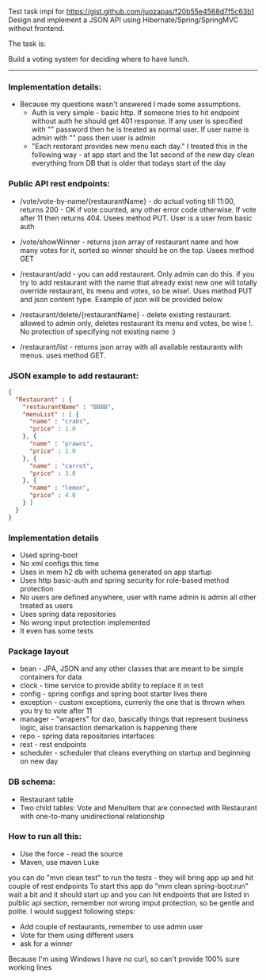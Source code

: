 Test task impl for https://gist.github.com/juozapas/f20b55e4568d7f5c63b1
Design and implement a JSON API using Hibernate/Spring/SpringMVC without frontend.

The task is:

Build a voting system for deciding where to have lunch.

------------------------------------------------------------------------------------------------

### Implementation details:
* Because my questions wasn't answered I made some assumptions.
  - Auth is very simple - basic http. If someone tries to hit endpoint without auth he should get 401 response. If any user is specified with "" password then he is treated as normal user. If user name is admin with "" pass then user is admin
  - "Each restorant provides new menu each day." I treated this in the following way - at app start and the 1st second of the new day clean everything from DB that is older that todays start of the day



### Public API rest endpoints:
* /vote/vote-by-name/{restaurantName} - do actual voting till 11:00, returns 200 - OK if vote counted, any other error code otherwise. If vote after 11 then returns 404. Usees method PUT. User is a user from basic auth
* /vote/showWinner - returns json array of restaurant name and how many votes for it, sorted so winner should be on the top. Usees method GET

* /restaurant/add - you can add restaurant. Only admin can do this. if you try to add restaurant with the name that already exist new one will totally override restaurant, its menu and votes, so be wise!. Uses method PUT and json content type. Example of json will be provided below
* /restaurant/delete/{restaurantName} - delete existing restaurant. allowed to admin only, deletes restaurant its menu and votes, be wise !. No protection of specifying not existing name :)

* /restaurant/list - returns json array with all available restaurants with menus. uses method GET.


### JSON example to add restaurant:
```JSON
{
  "Restaurant" : {
    "restaurantName" : "BBBB",
    "menuList" : [ {      
      "name" : "crabs",
      "price" : 1.0
    }, {
      "name" : "prawns",
      "price" : 2.0
    }, {
      "name" : "carrot",
      "price" : 3.0
    }, {
      "name" : "lemon",
      "price" : 4.0
    } ]
  }
}
```


### Implementation details
* Used spring-boot
* No xml configs this time
* Uses in mem h2 db with schema generated on app startup
* Uses http basic-auth and spring security for role-based method protection
* No users are defined anywhere, user with name admin is admin all other treated as users
* Uses spring data repositories
* No wrong input protection implemented
* It even has some tests


### Package layout
* bean - JPA, JSON and any other classes that are meant to be simple containers for data
* clock - time service to provide ability to replace it in test
* config - spring configs and spring boot starter lives there
* exception - custom exceptions, currenly the one that is thrown when you try to vote after 11
* manager - "wrapers" for dao, basically things that represent business logic, also transaction demarkation is happening there
* repo - spring data repositories interfaces
* rest - rest endpoints
* scheduler - scheduler that cleans everything on startup and beginning on new day


### DB schema:
* Restaurant table
* Two child tables: Vote and MenuItem that are connected with Restaurant with one-to-many unidirectional relationship

### How to run all this:
- Use the force - read the source
- Maven, use maven Luke

you can do "mvn clean test" to run the tests - they will bring app up and hit couple of rest endpoints
To start this app do "mvn clean spring-boot:run" wait a bit and it should start up and you can hit endpoints that are listed in pulblic api section, remember not wrong imput protection, so be gentle and polite. I would suggest following steps:
- Add couple of restaurants, remember to use admin user
- Vote for them using different users
- ask for a winner

Because I'm using Windows I have no curl, so can't provide 100% sure working lines






